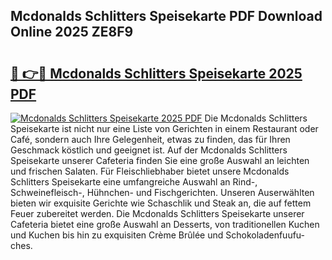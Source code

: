 ## Mcdonalds Schlitters Speisekarte PDF Download Online 2025 ZE8F9

# <h2><a href="http://gc9gbz.nevu.top/?p=Mcdonalds+Schlitters+Speisekarte">🔗 👉🔴 Mcdonalds Schlitters Speisekarte 2025 PDF</a></h2>

[![Mcdonalds Schlitters Speisekarte 2025 PDF](https://i.imgur.com/dBaPXMq.png)](http://gc9gbz.nevu.top/?p=Mcdonalds+Schlitters+Speisekarte)
Die Mcdonalds Schlitters Speisekarte ist nicht nur eine Liste von Gerichten in einem Restaurant oder Café, sondern auch Ihre Gelegenheit, etwas zu finden, das für Ihren Geschmack köstlich und geeignet ist. Auf der Mcdonalds Schlitters Speisekarte unserer Cafeteria finden Sie eine große Auswahl an leichten und frischen Salaten. Für Fleischliebhaber bietet unsere Mcdonalds Schlitters Speisekarte eine umfangreiche Auswahl an Rind-, Schweinefleisch-, Hühnchen- und Fischgerichten. Unseren Auserwählten bieten wir exquisite Gerichte wie Schaschlik und Steak an, die auf fettem Feuer zubereitet werden. Die Mcdonalds Schlitters Speisekarte unserer Cafeteria bietet eine große Auswahl an Desserts, von traditionellen Kuchen und Kuchen bis hin zu exquisiten Crème Brûlée und Schokoladenfuufu-ches.
